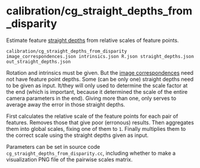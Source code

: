 # calibration/cg\_straight\_depths\_from\_disparity

Estimate feature [straight depths](../../data/straight_depths.html) from relative scales of feature points.

    calibration/cg_straight_depths_from_disparity image_correspondences.json intrinsics.json R.json straight_depths.json out_straight_depths.json

Rotation and intrinsics must be given. But the [image correspondences](../../data/image_correspondences.html) need not have feature point depths. Some (can be only one) straight depths need to be given as input. It/they will only used to determine the scale factor at the end (which is important, because it determined the scale of the entire camera parameters in the end). Giving more than one, only serves to average away the error in those straight depths.

First calculates the relative scale of the feature points for each pair of features. Removes those that give poor (erronous) results. Then aggregates them into global scales, fixing one of them to `1`. Finally multiplies them to the correct scale using the straight depths given as input.

Parameters can be set in source code `cg_straight_depths_from_disparity.cc`, including whether to make a visualization PNG file of the pairwise scales matrix.
